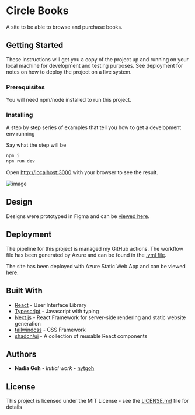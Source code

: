 # Circle Books

A site to be able to browse and purchase books.

## Getting Started

These instructions will get you a copy of the project up and running on your local machine for development and testing purposes. See deployment for notes on how to deploy the project on a live system.

### Prerequisites

You will need npm/node installed to run this project.

### Installing

A step by step series of examples that tell you how to get a development env running

Say what the step will be

```bash
npm i
npm run dev
```

Open [http://localhost:3000](http://localhost:3000) with your browser to see the result.

![image](https://github.com/user-attachments/assets/0a24a4bd-ab85-4fa1-a598-d040a44ce4f9)

## Design

Designs were prototyped in Figma and can be [viewed here](https://www.figma.com/proto/9QRt6dONYAiEnCHtmI6cUu/Circle---Frontend-Challenge?node-id=19-1462&t=pZbOHM7XAcUSxmZH-1). 


## Deployment

The pipeline for this project is managed my GitHub actions. The workflow file has been generated by Azure and can be found in the [.yml file](.github/workflows/azure-static-web-apps-white-mushroom-047d02110.yml).

The site has been deployed with Azure Static Web App and can be viewed [here](https://white-mushroom-047d02110.5.azurestaticapps.net/).

## Built With

* [React](https://react.dev/) - User Interface Library
* [Typescript](https://www.typescriptlang.org/) - Javascript with typing
* [Next.js](https://nextjs.org/) - React Framework for server-side rendering and static website generation
* [tailwindcss](https://tailwindcss.com/) - CSS Framework
* [shadcn/ui](https://ui.shadcn.com/) - A collection of reusable React components

## Authors

* **Nadia Goh** - *Initial work* - [nytgoh](https://github.com/nytgoh)

## License

This project is licensed under the MIT License - see the [LICENSE.md](LICENSE.md) file for details
